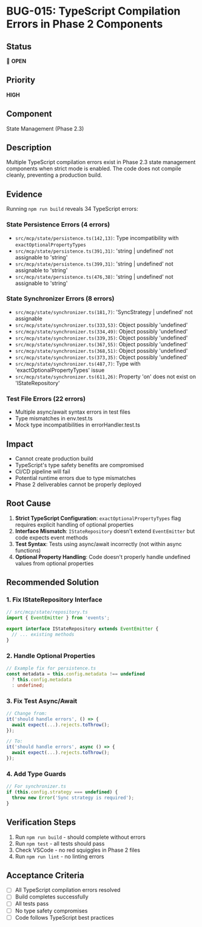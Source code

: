 # BUG-015: TypeScript Compilation Errors in Phase 2 Components

## Status
🔴 **OPEN**

## Priority
**HIGH**

## Component
State Management (Phase 2.3)

## Description
Multiple TypeScript compilation errors exist in Phase 2.3 state management components when strict mode is enabled. The code does not compile cleanly, preventing a production build.

## Evidence
Running `npm run build` reveals 34 TypeScript errors:

### State Persistence Errors (4 errors)
- `src/mcp/state/persistence.ts(142,13)`: Type incompatibility with `exactOptionalPropertyTypes`
- `src/mcp/state/persistence.ts(391,31)`: 'string | undefined' not assignable to 'string'
- `src/mcp/state/persistence.ts(399,31)`: 'string | undefined' not assignable to 'string'
- `src/mcp/state/persistence.ts(476,38)`: 'string | undefined' not assignable to 'string'

### State Synchronizer Errors (8 errors)
- `src/mcp/state/synchronizer.ts(181,7)`: 'SyncStrategy | undefined' not assignable
- `src/mcp/state/synchronizer.ts(333,53)`: Object possibly 'undefined'
- `src/mcp/state/synchronizer.ts(334,49)`: Object possibly 'undefined'
- `src/mcp/state/synchronizer.ts(339,35)`: Object possibly 'undefined'
- `src/mcp/state/synchronizer.ts(367,55)`: Object possibly 'undefined'
- `src/mcp/state/synchronizer.ts(368,51)`: Object possibly 'undefined'
- `src/mcp/state/synchronizer.ts(373,35)`: Object possibly 'undefined'
- `src/mcp/state/synchronizer.ts(487,7)`: Type with 'exactOptionalPropertyTypes' issue
- `src/mcp/state/synchronizer.ts(611,26)`: Property 'on' does not exist on 'IStateRepository'

### Test File Errors (22 errors)
- Multiple async/await syntax errors in test files
- Type mismatches in env.test.ts
- Mock type incompatibilities in errorHandler.test.ts

## Impact
- Cannot create production build
- TypeScript's type safety benefits are compromised
- CI/CD pipeline will fail
- Potential runtime errors due to type mismatches
- Phase 2 deliverables cannot be properly deployed

## Root Cause
1. **Strict TypeScript Configuration**: `exactOptionalPropertyTypes` flag requires explicit handling of optional properties
2. **Interface Mismatch**: `IStateRepository` doesn't extend `EventEmitter` but code expects event methods
3. **Test Syntax**: Tests using async/await incorrectly (not within async functions)
4. **Optional Property Handling**: Code doesn't properly handle undefined values from optional properties

## Recommended Solution

### 1. Fix IStateRepository Interface
```typescript
// src/mcp/state/repository.ts
import { EventEmitter } from 'events';

export interface IStateRepository extends EventEmitter {
  // ... existing methods
}
```

### 2. Handle Optional Properties
```typescript
// Example fix for persistence.ts
const metadata = this.config.metadata !== undefined 
  ? this.config.metadata 
  : undefined;
```

### 3. Fix Test Async/Await
```typescript
// Change from:
it('should handle errors', () => {
  await expect(...).rejects.toThrow();
});

// To:
it('should handle errors', async () => {
  await expect(...).rejects.toThrow();
});
```

### 4. Add Type Guards
```typescript
// For synchronizer.ts
if (this.config.strategy === undefined) {
  throw new Error('Sync strategy is required');
}
```

## Verification Steps
1. Run `npm run build` - should complete without errors
2. Run `npm test` - all tests should pass
3. Check VSCode - no red squiggles in Phase 2 files
4. Run `npm run lint` - no linting errors

## Acceptance Criteria
- [ ] All TypeScript compilation errors resolved
- [ ] Build completes successfully
- [ ] All tests pass
- [ ] No type safety compromises
- [ ] Code follows TypeScript best practices 